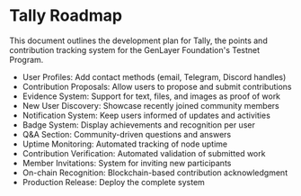 # Tally Roadmap

This document outlines the development plan for Tally, the points and contribution
tracking system for the GenLayer Foundation's Testnet Program.

- User Profiles: Add contact methods (email, Telegram, Discord handles)
- Contribution Proposals: Allow users to propose and submit contributions
- Evidence System: Support for text, files, and images as proof of work
- New User Discovery: Showcase recently joined community members
- Notification System: Keep users informed of updates and activities
- Badge System: Display achievements and recognition per user
- Q&A Section: Community-driven questions and answers
- Uptime Monitoring: Automated tracking of node uptime
- Contribution Verification: Automated validation of submitted work
- Member Invitations: System for inviting new participants
- On-chain Recognition: Blockchain-based contribution acknowledgment
- Production Release: Deploy the complete system